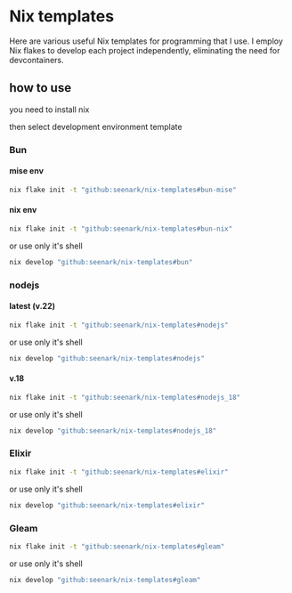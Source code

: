 # Nix templates

Here are various useful Nix templates for programming that I use. I employ Nix flakes to develop each project independently, eliminating the need for devcontainers.

## how to use

you need to install nix

then select development environment template

### Bun

#### mise env

```sh
nix flake init -t "github:seenark/nix-templates#bun-mise"
```

#### nix env

```sh
nix flake init -t "github:seenark/nix-templates#bun-nix"
```

or use only it's shell

```sh
nix develop "github:seenark/nix-templates#bun"
```

### nodejs

#### latest (v.22)

```sh
nix flake init -t "github:seenark/nix-templates#nodejs"
```

or use only it's shell

```sh
nix develop "github:seenark/nix-templates#nodejs"
```

#### v.18

```sh
nix flake init -t "github:seenark/nix-templates#nodejs_18"
```

or use only it's shell

```sh
nix develop "github:seenark/nix-templates#nodejs_18"
```

### Elixir

```sh
nix flake init -t "github:seenark/nix-templates#elixir"
```

or use only it's shell

```sh
nix develop "github:seenark/nix-templates#elixir"
```

### Gleam

```sh
nix flake init -t "github:seenark/nix-templates#gleam"
```

or use only it's shell

```sh
nix develop "github:seenark/nix-templates#gleam"
```
